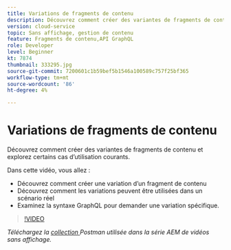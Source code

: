 ```yaml
---
title: Variations de fragments de contenu
description: Découvrez comment créer des variantes de fragments de contenu et explorez certains cas d’utilisation courants.
version: cloud-service
topic: Sans affichage, gestion de contenu
feature: Fragments de contenu,API GraphQL
role: Developer
level: Beginner
kt: 7874
thumbnail: 333295.jpg
source-git-commit: 7200601c1b59bef5b1546a100589c757f25bf365
workflow-type: tm+mt
source-wordcount: '86'
ht-degree: 4%

---
```



# Variations de fragments de contenu

Découvrez comment créer des variantes de fragments de contenu et explorez certains cas d’utilisation courants.

Dans cette vidéo, vous allez :

+ Découvrez comment créer une variation d’un fragment de contenu
+ Découvrez comment les variations peuvent être utilisées dans un scénario réel
+ Examinez la syntaxe GraphQL pour demander une variation spécifique.

>[!VIDEO](https://video.tv.adobe.com/v/333295/?quality=12&learn=on)

_Téléchargez la  [collection ](./assets/aem-headless-video-series.postman_collection.json) Postman utilisée dans la série AEM de vidéos sans affichage._
